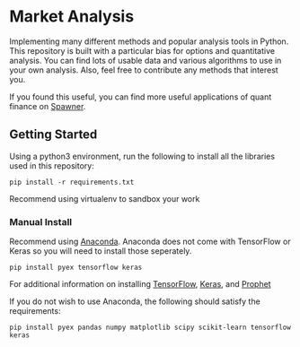 # Market Analysis

Implementing many different methods and popular analysis tools in Python. This repository is built with a particular bias for options and quantitative analysis. You can find lots of usable data and various algorithms to use in your own analysis. Also, feel free to contribute any methods that interest you. 

If you found this useful, you can find more useful applications of quant finance on [Spawner](https://www.spawner.ai).

## Getting Started

Using a python3 environment, run the following to install all the libraries used in this repository:
```
pip install -r requirements.txt
```
Recommend using virtualenv to sandbox your work

### Manual Install 
Recommend using [Anaconda](https://www.anaconda.com/distribution/). Anaconda does not come with TensorFlow or Keras so you will need to install those seperately. 
```
pip install pyex tensorflow keras
```
For additional information on installing [TensorFlow](https://www.tensorflow.org/install), [Keras](https://keras.io/#installation), and [Prophet](https://facebook.github.io/prophet/docs/installation.html) 

If you do not wish to use Anaconda, the following should satisfy the requirements: 
```
pip install pyex pandas numpy matplotlib scipy scikit-learn tensorflow keras
```
